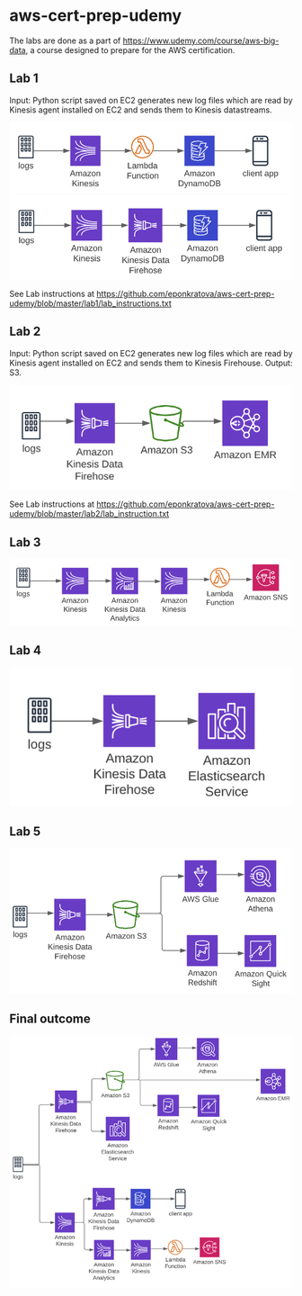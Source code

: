 # aws-cert-prep-udemy

The labs are done as a part of https://www.udemy.com/course/aws-big-data, a course designed to prepare for the AWS certification.

## Lab 1
Input: Python script saved on EC2 generates new log files which are read by Kinesis agent installed on EC2 and sends them to Kinesis datastreams.

![option 1](https://github.com/eponkratova/aws-cert-prep-udemy/blob/master/lab1/pics/option1.png)
![option 2](https://github.com/eponkratova/aws-cert-prep-udemy/blob/master/lab1/pics/option2.png)

See Lab instructions at https://github.com/eponkratova/aws-cert-prep-udemy/blob/master/lab1/lab_instructions.txt

## Lab 2
Input: Python script saved on EC2 generates new log files which are read by Kinesis agent installed on EC2 and sends them to Kinesis Firehouse.
Output: S3.

![option 1](https://github.com/eponkratova/aws-cert-prep-udemy/blob/master/lab2/pics/option1.png)

See Lab instructions at https://github.com/eponkratova/aws-cert-prep-udemy/blob/master/lab2/lab_instruction.txt

## Lab 3

![option 1](https://github.com/eponkratova/aws-cert-prep-udemy/blob/master/lab3/pics/option1.png)

## Lab 4

![option 1](https://github.com/eponkratova/aws-cert-prep-udemy/blob/master/lab4/pics/option1.png)

## Lab 5

![option 1](https://github.com/eponkratova/aws-cert-prep-udemy/blob/master/lab5/pics/option1.png)

## Final outcome

![option 1](https://github.com/eponkratova/aws-cert-prep-udemy/blob/master/lab6/pics/option1.png)
